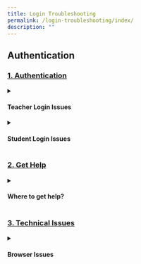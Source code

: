 ```yaml
---
title: Login Troubleshooting
permalink: /login-troubleshooting/index/
description: ""
---
```

<h2>Authentication</h2>

<h3><a id="discover" target="_blank" href="../teacher-user-guide/discover/index/">1. Authentication</a>
</h3>
<details>
 <summary><h4>Teacher Login Issues</h4></summary>

<ul>
  <li><a target="_blank" href="/teacher-user-guide/discover/about-resources/">Log in with MIMS (Teacher)</a></li>
  <li><a target="_blank" href="/teacher-user-guide/discover/communitygallery/">Reset SLS Password (Teacher)</a></li>
  <li><a target="_blank" href="/teacher-user-guide/discover/add-existing-activities-from-resources/">Password Reset Email</a></li>
  <li><a target="_blank" href="/teacher-user-guide/discover/add-existing-components-from-resources/">Locked Account</a></li>
</ul>
</details>
	
<details><summary><h4>Student Login Issues</h4></summary>
	
<ul>
  <li><a href="/teacher-user-guide/discover/view-external-resources/" target="_blank">Log in with MIMS (Student)</a></li>
  <li><a href="/teacher-user-guide/discover/embed-whitelisted-websites/" target="_blank">Reset SLS Password (Student)</a></li>
  <li><a href="/teacher-user-guide/discover/previously-whitelisted-and-non-whitelisted-websites/" target="_blank">Forgot SLS Username</a></li>
<li><a href="/teacher-user-guide/discover/previously-whitelisted-and-non-whitelisted-websites/" target="_blank">Unsuccessful Password Reset Attempts</a></li>
<li><a href="/teacher-user-guide/discover/previously-whitelisted-and-non-whitelisted-websites/" target="_blank">Unlock Account</a></li>
</ul>
</details>

<h3><a id="discover" target="_blank" href="../teacher-user-guide/discover/index/">2. Get Help</a>
</h3>
<details>
 <summary><h4>Where to get help?</h4></summary>

<ul>
  <li><a target="_blank" href="/teacher-user-guide/discover/about-resources/">Get Help from your School</a></li>
  <li><a target="_blank" href="/teacher-user-guide/discover/communitygallery/">Contact SLS Helpdesk</a></li>
</ul>
</details>

<h3><a id="discover" target="_blank" href="../teacher-user-guide/discover/index/">3. Technical Issues</a>
</h3>
<details>
 <summary><h4>Browser Issues</h4></summary>

<ul>
  <li><a target="_blank" href="/teacher-user-guide/discover/about-resources/">Operating System and Browser Requirements</a></li>
  <li><a target="_blank" href="/teacher-user-guide/discover/communitygallery/">Web Browser Troubleshooting Tips</a></li>
  <li><a target="_blank" href="/teacher-user-guide/discover/add-existing-activities-from-resources/">Slow Site Loading</a></li>
</ul>
</details>